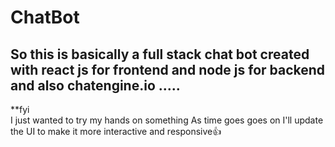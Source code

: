 # ChatBot
## So this is basically a full stack chat bot created with react js for frontend and node js for backend and also chatengine.io    .....

**fyi     
I  just wanted to try my hands on something    As time goes goes on I'll update the UI to make it more interactive and responsive👍
